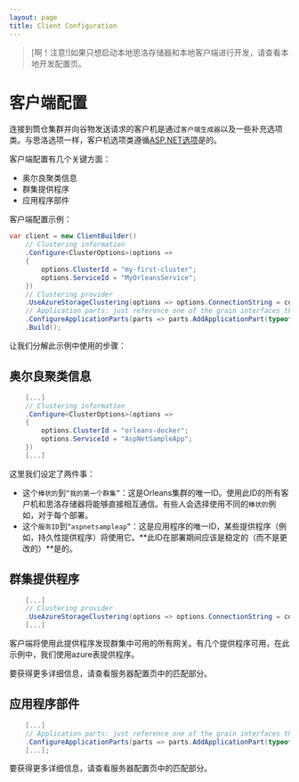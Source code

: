 ```yaml
---
layout: page
title: Client Configuration
---
```


> [啊！注意!]如果只想启动本地思洛存储器和本地客户端进行开发，请查看本地开发配置页。

# 客户端配置

连接到筒仓集群并向谷物发送请求的客户机是通过`客户端生成器`以及一些补充选项类。与思洛选项一样，客户机选项类遵循[ASP.NET选项](https://docs.microsoft.com/en-us/aspnet/core/fundamentals/configuration/options)是的。

客户端配置有几个关键方面：

-   奥尔良聚类信息
-   群集提供程序
-   应用程序部件

客户端配置示例：

```csharp
var client = new ClientBuilder()
    // Clustering information
    .Configure<ClusterOptions>(options =>
    {
        options.ClusterId = "my-first-cluster";
        options.ServiceId = "MyOrleansService";
    })
    // Clustering provider
    .UseAzureStorageClustering(options => options.ConnectionString = connectionString)
    // Application parts: just reference one of the grain interfaces that we use
    .ConfigureApplicationParts(parts => parts.AddApplicationPart(typeof(IValueGrain).Assembly))
    .Build();
```

让我们分解此示例中使用的步骤：

## 奥尔良聚类信息

```csharp
    [...]
    // Clustering information
    .Configure<ClusterOptions>(options =>
    {
        options.ClusterId = "orleans-docker";
        options.ServiceId = "AspNetSampleApp";
    })
    [...]
```

这里我们设定了两件事：

-   这个`棒状的`到`“我的第一个群集”`：这是Orleans集群的唯一ID。使用此ID的所有客户机和思洛存储器将能够直接相互通信。有些人会选择使用不同的`棒状的`例如，对于每个部署。
-   这个`服务ID`到`“aspnetsampleap”`：这是应用程序的唯一ID，某些提供程序（例如，持久性提供程序）将使用它。**此ID在部署期间应该是稳定的（而不是更改的）**是的。

## 群集提供程序

```csharp
    [...]
    // Clustering provider
    .UseAzureStorageClustering(options => options.ConnectionString = connectionString)
    [...]
```

客户端将使用此提供程序发现群集中可用的所有网关。有几个提供程序可用，在此示例中，我们使用azure表提供程序。

要获得更多详细信息，请查看服务器配置页中的匹配部分。

## 应用程序部件

```csharp
    [...]
    // Application parts: just reference one of the grain interfaces that we use
    .ConfigureApplicationParts(parts => parts.AddApplicationPart(typeof(IValueGrain).Assembly)).WithReferences())
    [...];
```

要获得更多详细信息，请查看服务器配置页中的匹配部分。
